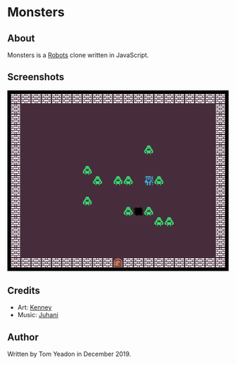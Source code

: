 # Monsters

## About

Monsters is a [Robots](https://en.wikipedia.org/wiki/Chase_(video_game)) clone written in JavaScript.

## Screenshots

![](screenshot_01.png)

## Credits

* Art: [Kenney](https://opengameart.org/content/1-bit-pack)
* Music: [Juhani](https://opengameart.org/content/512-sound-effects-8-bit-style)

## Author

Written by Tom Yeadon in December 2019.
